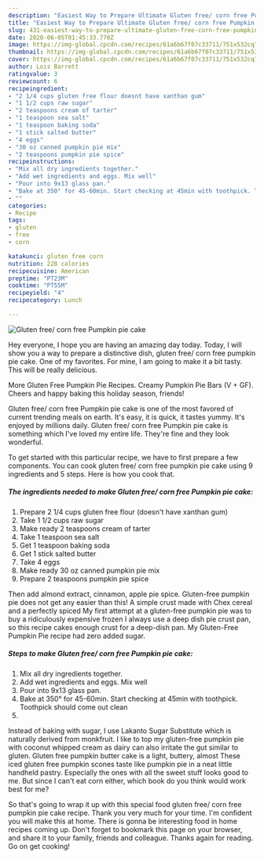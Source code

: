 ```yaml
---
description: "Easiest Way to Prepare Ultimate Gluten free/ corn free Pumpkin pie cake"
title: "Easiest Way to Prepare Ultimate Gluten free/ corn free Pumpkin pie cake"
slug: 431-easiest-way-to-prepare-ultimate-gluten-free-corn-free-pumpkin-pie-cake
date: 2020-06-05T01:45:33.770Z
image: https://img-global.cpcdn.com/recipes/61a6b67f07c33711/751x532cq70/gluten-free-corn-free-pumpkin-pie-cake-recipe-main-photo.jpg
thumbnail: https://img-global.cpcdn.com/recipes/61a6b67f07c33711/751x532cq70/gluten-free-corn-free-pumpkin-pie-cake-recipe-main-photo.jpg
cover: https://img-global.cpcdn.com/recipes/61a6b67f07c33711/751x532cq70/gluten-free-corn-free-pumpkin-pie-cake-recipe-main-photo.jpg
author: Lois Barrett
ratingvalue: 3
reviewcount: 6
recipeingredient:
- "2 1/4 cups gluten free flour doesnt have xanthan gum"
- "1 1/2 cups raw sugar"
- "2 teaspoons cream of tarter"
- "1 teaspoon sea salt"
- "1 teaspoon baking soda"
- "1 stick salted butter"
- "4 eggs"
- "30 oz canned pumpkin pie mix"
- "2 teaspoons pumpkin pie spice"
recipeinstructions:
- "Mix all dry ingredients together."
- "Add wet ingredients and eggs. Mix well"
- "Pour into 9x13 glass pan."
- "Bake at 350° for 45-60min. Start checking at 45min with toothpick. Toothpick should come out clean"
- ""
categories:
- Recipe
tags:
- gluten
- free
- corn

katakunci: gluten free corn 
nutrition: 228 calories
recipecuisine: American
preptime: "PT23M"
cooktime: "PT55M"
recipeyield: "4"
recipecategory: Lunch

---
```



![Gluten free/ corn free Pumpkin pie cake](https://img-global.cpcdn.com/recipes/61a6b67f07c33711/751x532cq70/gluten-free-corn-free-pumpkin-pie-cake-recipe-main-photo.jpg)

Hey everyone, I hope you are having an amazing day today. Today, I will show you a way to prepare a distinctive dish, gluten free/ corn free pumpkin pie cake. One of my favorites. For mine, I am going to make it a bit tasty. This will be really delicious.

More Gluten Free Pumpkin Pie Recipes. Creamy Pumpkin Pie Bars (V + GF). Cheers and happy baking this holiday season, friends!

Gluten free/ corn free Pumpkin pie cake is one of the most favored of current trending meals on earth. It's easy, it is quick, it tastes yummy. It's enjoyed by millions daily. Gluten free/ corn free Pumpkin pie cake is something which I've loved my entire life. They're fine and they look wonderful.


To get started with this particular recipe, we have to first prepare a few components. You can cook gluten free/ corn free pumpkin pie cake using 9 ingredients and 5 steps. Here is how you cook that.

<!--inarticleads1-->

##### The ingredients needed to make Gluten free/ corn free Pumpkin pie cake:

1. Prepare 2 1/4 cups gluten free flour (doesn&#39;t have xanthan gum)
1. Take 1 1/2 cups raw sugar
1. Make ready 2 teaspoons cream of tarter
1. Take 1 teaspoon sea salt
1. Get 1 teaspoon baking soda
1. Get 1 stick salted butter
1. Take 4 eggs
1. Make ready 30 oz canned pumpkin pie mix
1. Prepare 2 teaspoons pumpkin pie spice


Then add almond extract, cinnamon, apple pie spice. Gluten-free pumpkin pie does not get any easier than this! A simple crust made with Chex cereal and a perfectly spiced My first attempt at a gluten-free pumpkin pie was to buy a ridiculously expensive frozen I always use a deep dish pie crust pan, so this recipe cakes enough crust for a deep-dish pan. My Gluten-Free Pumpkin Pie recipe had zero added sugar. 

<!--inarticleads2-->

##### Steps to make Gluten free/ corn free Pumpkin pie cake:

1. Mix all dry ingredients together.
1. Add wet ingredients and eggs. Mix well
1. Pour into 9x13 glass pan.
1. Bake at 350° for 45-60min. Start checking at 45min with toothpick. Toothpick should come out clean
1. 


Instead of baking with sugar, I use Lakanto Sugar Substitute which is naturally derived from monkfruit. I like to top my gluten-free pumpkin pie with coconut whipped cream as dairy can also irritate the gut similar to gluten. Gluten free pumpkin butter cake is a light, buttery, almost These iced gluten free pumpkin scones taste like pumpkin pie in a neat little handheld pastry. Especially the ones with all the sweet stuff looks good to me. But since I can&#39;t eat corn either, which book do you think would work best for me? 

So that's going to wrap it up with this special food gluten free/ corn free pumpkin pie cake recipe. Thank you very much for your time. I'm confident you will make this at home. There is gonna be interesting food in home recipes coming up. Don't forget to bookmark this page on your browser, and share it to your family, friends and colleague. Thanks again for reading. Go on get cooking!
